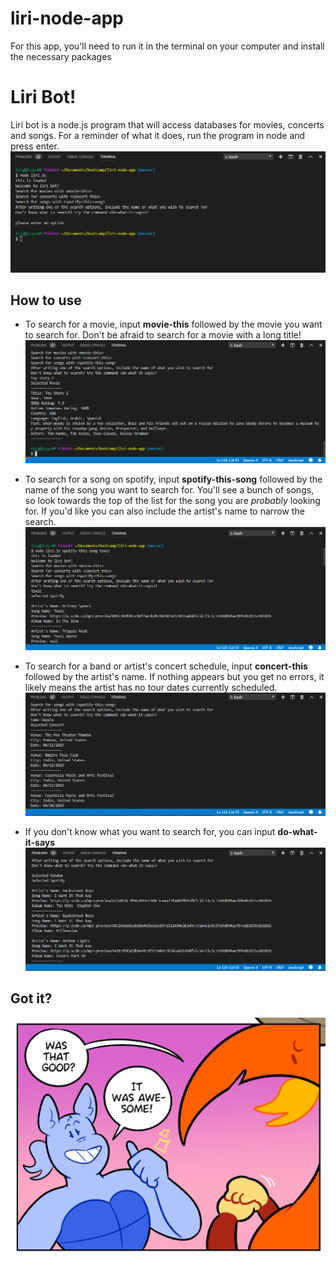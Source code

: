 # liri-node-app


For this app, you'll need to run it in the terminal on your computer and install the necessary packages


# Liri Bot!


Liri bot is a node.js program that will access databases for movies, concerts and songs.
For a reminder of what it does, run the program in node and press enter.
![basic instructions](https://github.com/Strontiumsun/liri-node-app/blob/master/images/auto-input.PNG "Basic")


## How to use


* To search for a movie, input **movie-this** followed by the movie you want to search for. Don't be afraid to search for a movie with a long title! 
![a screengrab of a movie search](https://github.com/Strontiumsun/liri-node-app/blob/master/images/movie-display.PNG "Movie")


* To search for a song on spotify, input **spotify-this-song** followed by the name of the song you want to search for. You'll see a bunch of songs, so look towards the top of the list for the song you are *probably* looking for. If you'd like you can also include the artist's name to narrow the search.
![a screengrab of a spotify search](https://github.com/Strontiumsun/liri-node-app/blob/master/images/spotify-display.PNG "Spotify")


* To search for a band or artist's concert schedule, input **concert-this** followed by the artist's name. If nothing appears but you get no errors, it likely means the artist has no tour dates currently scheduled.
![a screengrab of a concert search](https://github.com/Strontiumsun/liri-node-app/blob/master/images/concert-display.PNG "Concert")


* If you don't know what you want to search for, you can input **do-what-it-says**
![a screengrab of the random function](https://github.com/Strontiumsun/liri-node-app/blob/master/images/random-display.PNG "Random")


## Got it?

![thumbs up from Sag](https://github.com/Strontiumsun/liri-node-app/blob/master/images/thumbs-up.PNG "Thumbs up!")

